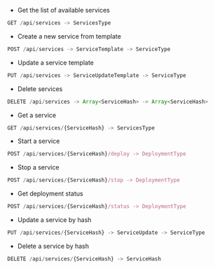 * Get the list of available services
```js
GET /api/services -> ServicesType
```

* Create a new service from template
```js
POST /api/services -> ServiceTemplate -> ServiceType
```

* Update a service template
```js
PUT /api/services -> ServiceUpdateTemplate -> ServiceType
```

* Delete services
```js
DELETE /api/services -> Array<ServiceHash> -> Array<ServiceHash>
```

* Get a service
```js
GET /api/services/{ServiceHash} -> ServicesType
```

* Start a service
```js
POST /api/services/{ServiceHash}/deploy -> DeploymentType
```

* Stop a service
```js
POST /api/services/{ServiceHash}/stop -> DeploymentType
```

* Get deployment status
```js
POST /api/services/{ServiceHash}/status -> DeploymentType
```

* Update a service by hash
```js
PUT /api/services/{ServiceHash} -> ServiceUpdate -> ServiceType
```

* Delete a service by hash
```js
DELETE /api/services/{ServiceHash} -> ServiceHash
```
